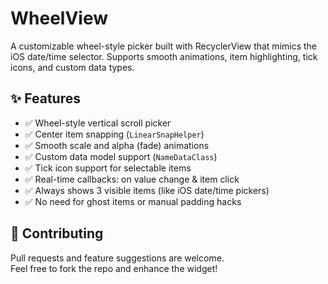 # WheelView
A customizable wheel-style picker built with RecyclerView that mimics the iOS date/time selector. Supports smooth animations, item highlighting, tick icons, and custom data types.

## ✨ Features
<ul>
  <li>✅ Wheel-style vertical scroll picker</li>
  <li>✅ Center item snapping (<code>LinearSnapHelper</code>)</li>
  <li>✅ Smooth scale and alpha (fade) animations</li>
  <li>✅ Custom data model support (<code>NameDataClass</code>)</li>
  <li>✅ Tick icon support for selectable items</li>
  <li>✅ Real-time callbacks: on value change & item click</li>
  <li>✅ Always shows 3 visible items (like iOS date/time pickers)</li>
  <li>✅ No need for ghost items or manual padding hacks</li>
</ul>

## 🚀 Contributing
Pull requests and feature suggestions are welcome.<br>
Feel free to fork the repo and enhance the widget!

<br>

